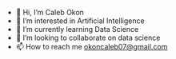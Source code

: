 - 👋 Hi, I’m Caleb Okon
- 👀 I’m interested in Artificial Intelligence
- 🌱 I’m currently learning Data Science 
- 💞️ I’m looking to collaborate on data science
- 📫 How to reach me okoncaleb07@gmail.com

<!---
Achiever-caleb/Achiever-caleb is a ✨ special ✨ repository because its `README.md` (this file) appears on your GitHub profile.
You can click the Preview link to take a look at your changes.
--->
